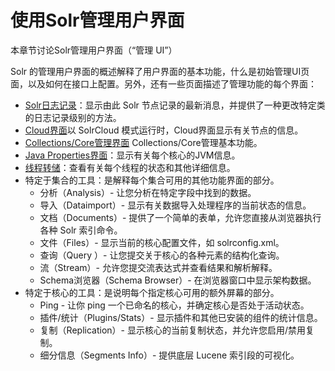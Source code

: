 # 使用Solr管理用户界面

本章节讨论Solr管理用户界面（“管理 UI”）

Solr 的管理用户界面的概述解释了用户界面的基本功能，什么是初始管理UI页面，以及如何在接口上配置。另外，还有一些页面描述了管理功能的每个界面：  

- [Solr日志记录](solr_doc_rizhijilu.md)：显示由此 Solr 节点记录的最新消息，并提供了一种更改特定类的日志记录级别的方法。
- [Cloud界面](solr_doc_cloudscreen.md)以 SolrCloud 模式运行时，Cloud界面显示有关节点的信息。
- [Collections/Core管理界面](solr_doc_collcoreadmin.md) Collections/Core管理基本功能。
- [Java Properties界面](solr_doc_javashuxingjiemian.md)：显示有关每个核心的JVM信息。
- [线程转储](solr_doc_thread_dump.md)：查看有关每个线程的状态和其他详细信息。
- 特定于集合的工具：是解释每个集合可用的其他功能界面的部分。 
  - 分析（Analysis）- 让您分析在特定字段中找到的数据。
  - 导入（Dataimport）- 显示有关数据导入处理程序的当前状态的信息。
  - 文档（Documents）- 提供了一个简单的表单，允许您直接从浏览器执行各种 Solr 索引命令。
  - 文件（Files）- 显示当前的核心配置文件，如 solrconfig.xml。
  - 查询（Query ）- 让您提交关于核心的各种元素的结构化查询。
  - 流（Stream）- 允许您提交流表达式并查看结果和解析解释。
  - Schema浏览器（Schema Browser）- 在浏览器窗口中显示架构数据。
- 特定于核心的工具：是说明每个指定核心可用的额外屏幕的部分。
  - Ping - 让你 ping 一个已命名的核心，并确定核心是否处于活动状态。
  - 插件/统计（Plugins/Stats）- 显示插件和其他已安装的组件的统计信息。
  - 复制（Replication）- 显示核心的当前复制状态，并允许您启用/禁用复制。
  - 细分信息（Segments Info）- 提供底层 Lucene 索引段的可视化。
